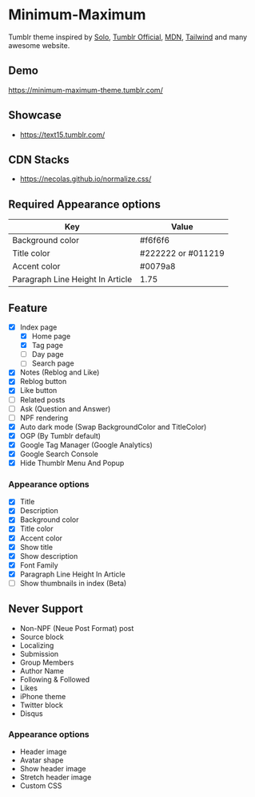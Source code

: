 # Minimum-Maximum

Tumblr theme inspired by <a href="https://sanographix.github.io/tumblr/solo/">Solo</a>, <a href="https://www.tumblr.com/theme/37310">Tumblr Official</a>, <a href="https://developer.mozilla.org/">MDN</a>, <a href="https://tailwindcss.com/">Tailwind</a> and many awesome website.

## Demo

https://minimum-maximum-theme.tumblr.com/

## Showcase

- https://text15.tumblr.com/

## CDN Stacks

- https://necolas.github.io/normalize.css/

## Required Appearance options

| Key | Value |
|-|-|
| Background color | #f6f6f6 |
| Title color | #222222 or #011219 |
| Accent color | #0079a8 |
| Paragraph Line Height In Article | 1.75 |

## Feature

- [x] Index page
  - [x] Home page
  - [x] Tag page
  - [ ] Day page
  - [ ] Search page
- [x] Notes (Reblog and Like)
- [x] Reblog button
- [x] Like button
- [ ] Related posts
- [ ] Ask (Question and Answer)
- [ ] NPF rendering
- [x] Auto dark mode (Swap BackgroundColor and TitleColor)
- [x] OGP (By Tumblr default)
- [x] Google Tag Manager (Google Analytics)
- [x] Google Search Console
- [x] Hide Thumblr Menu And Popup

### Appearance options

- [x] Title
- [x] Description
- [x] Background color
- [x] Title color
- [x] Accent color
- [x] Show title
- [x] Show description
- [x] Font Family
- [x] Paragraph Line Height In Article
- [ ] Show thumbnails in index (Beta)

## Never Support

- Non-NPF (Neue Post Format) post
- Source block
- Localizing
- Submission
- Group Members
- Author Name
- Following & Followed
- Likes
- iPhone theme
- Twitter block
- Disqus

### Appearance options

- Header image
- Avatar shape
- Show header image
- Stretch header image
- Custom CSS
